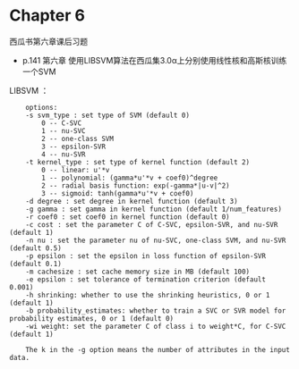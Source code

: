 # Chapter 6 

西瓜书第六章课后习题
- p.141 第六章 使用LIBSVM算法在西瓜集3.0α上分别使用线性核和高斯核训练一个SVM

LIBSVM ：

        options:
        -s svm_type : set type of SVM (default 0)
            0 -- C-SVC
            1 -- nu-SVC
            2 -- one-class SVM
            3 -- epsilon-SVR
            4 -- nu-SVR
        -t kernel_type : set type of kernel function (default 2)
            0 -- linear: u'*v
            1 -- polynomial: (gamma*u'*v + coef0)^degree
            2 -- radial basis function: exp(-gamma*|u-v|^2)
            3 -- sigmoid: tanh(gamma*u'*v + coef0)
        -d degree : set degree in kernel function (default 3)
        -g gamma : set gamma in kernel function (default 1/num_features)
        -r coef0 : set coef0 in kernel function (default 0)
        -c cost : set the parameter C of C-SVC, epsilon-SVR, and nu-SVR (default 1)
        -n nu : set the parameter nu of nu-SVC, one-class SVM, and nu-SVR (default 0.5)
        -p epsilon : set the epsilon in loss function of epsilon-SVR (default 0.1)
        -m cachesize : set cache memory size in MB (default 100)
        -e epsilon : set tolerance of termination criterion (default 0.001)
        -h shrinking: whether to use the shrinking heuristics, 0 or 1 (default 1)
        -b probability_estimates: whether to train a SVC or SVR model for probability estimates, 0 or 1 (default 0)
        -wi weight: set the parameter C of class i to weight*C, for C-SVC (default 1)

        The k in the -g option means the number of attributes in the input data.

